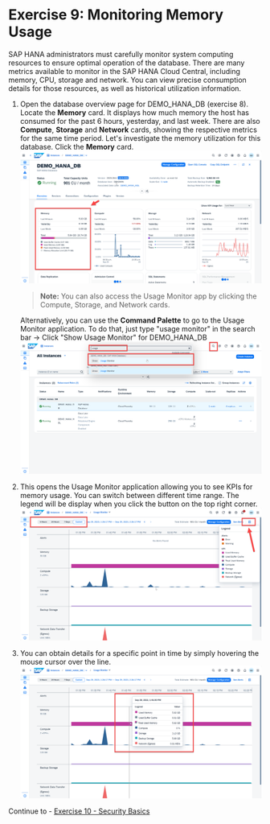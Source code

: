 # Exercise 9: Monitoring Memory Usage

SAP HANA administrators must carefully monitor system computing resources to ensure optimal operation of the database. There are many metrics available to monitor in the SAP HANA Cloud Central, including memory, CPU, storage and network. You can view precise consumption details for those resources, as well as historical utilization information.

1. Open the database overview page for DEMO_HANA_DB (exercise 8). Locate the **Memory** card. It displays how much memory the host has consumed for the past 6 hours, yesterday, and last week. There are also **Compute**, **Storage**  and **Network** cards, showing the respective metrics for the same time period. Let's investigate the memory utilization for this database. Click the **Memory** card. 
   <kbd>
    ![](./images/1.png)
    </kbd>
   
   > **Note:** 
   You can also access the Usage Monitor app by clicking the Compute, Storage, and Network cards.

   Alternatively, you can use the **Command Palette** to go to the Usage Monitor application. To do that, just type "usage monitor" in the search bar -> Click "Show Usage Monitor" for DEMO_HANA_DB 
    <kbd>
    ![](./images/2.png)
    </kbd>
2. This opens the Usage Monitor application allowing you to see KPIs for memory usage. You can switch between different time range. The legend will be display when you click the button on the top right corner.
   <kbd>
    ![](./images/3.png)
    </kbd>   
3. You can obtain details for a specific point in time by simply hovering the mouse cursor over the line.
    <kbd>
    ![](./images/4.png)
    </kbd>

Continue to - [Exercise 10 - Security Basics](../ex10-SecurityBasics/README.md)
